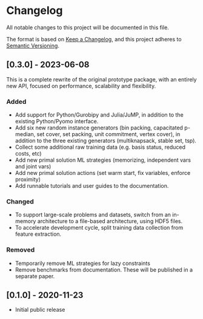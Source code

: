 # Changelog

All notable changes to this project will be documented in this file.

The format is based on [Keep a Changelog](https://keepachangelog.com/en/1.0.0/),
and this project adheres to [Semantic Versioning](https://semver.org/spec/v2.0.0.html).

## [0.3.0] - 2023-06-08

This is a complete rewrite of the original prototype package, with an entirely new API, focused on performance, scalability and flexibility.

### Added

- Add support for Python/Gurobipy and Julia/JuMP, in addition to the existing Python/Pyomo interface.
- Add six new random instance generators (bin packing, capacitated p-median, set cover, set packing, unit commitment, vertex cover), in addition to the three existing generators (multiknapsack, stable set, tsp).
- Collect some additional raw training data (e.g. basis status, reduced costs, etc)
- Add new primal solution ML strategies (memorizing, independent vars and joint vars)
- Add new primal solution actions (set warm start, fix variables, enforce proximity)
- Add runnable tutorials and user guides to the documentation.

### Changed

- To support large-scale problems and datasets, switch from an in-memory architecture to a file-based architecture, using HDF5 files.
- To accelerate development cycle, split training data collection from feature extraction.

### Removed

- Temporarily remove ML strategies for lazy constraints
- Remove benchmarks from documentation. These will be published in a separate paper.


## [0.1.0] - 2020-11-23

- Initial public release